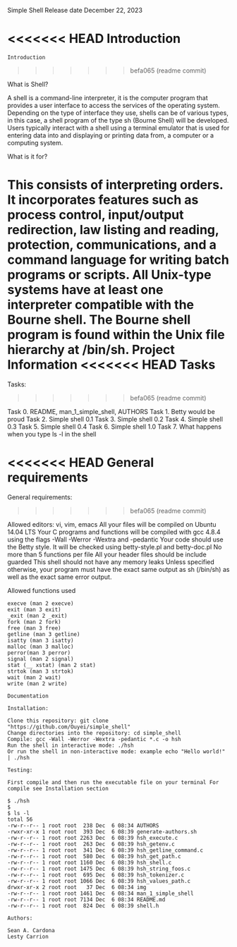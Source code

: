 Simple Shell
Release date December 22, 2023

<<<<<<< HEAD
Introduction
=======
	Introduction
>>>>>>> befa065 (readme commit)

What is Shell?

A shell is a command-line interpreter, it is the computer program that provides a user interface to access the services of the operating system. Depending on the type of interface they use, shells can be of various types, in this case, a shell program of the type sh (Bourne Shell) will be developed. Users typically interact with a shell using a terminal emulator that is used for entering data into and displaying or printing data from, a computer or a computing system.

What is it for?

This consists of interpreting orders. It incorporates features such as process control, input/output redirection, law listing and reading, protection, communications, and a command language for writing batch programs or scripts. All Unix-type systems have at least one interpreter compatible with the Bourne shell. The Bourne shell program is found within the Unix file hierarchy at /bin/sh.
Project Information
<<<<<<< HEAD
Tasks
=======

Tasks:
>>>>>>> befa065 (readme commit)

Task 0. README, man_1_simple_shell, AUTHORS
Task 1. Betty would be proud
Task 2. Simple shell 0.1
Task 3. Simple shell 0.2
Task 4. Simple shell 0.3
Task 5. Simple shell 0.4
Task 6. Simple shell 1.0
Task 7. What happens when you type ls -l in the shell

<<<<<<< HEAD
General requirements
=======
General requirements:
>>>>>>> befa065 (readme commit)

Allowed editors: vi, vim, emacs
All your files will be compiled on Ubuntu 14.04 LTS
Your C programs and functions will be compiled with gcc 4.8.4 using the flags -Wall -Werror -Wextra and -pedantic
Your code should use the Betty style. It will be checked using betty-style.pl and betty-doc.pl
No more than 5 functions per file
All your header files should be include guarded
This shell should not have any memory leaks
Unless specified otherwise, your program must have the exact same output as sh (/bin/sh) as well as the exact same error output.

Allowed functions used

	execve (man 2 execve)
	exit (man 3 exit)
	_exit (man 2 _exit)
	fork (man 2 fork)
	free (man 3 free)
	getline (man 3 getline)
	isatty (man 3 isatty)
	malloc (man 3 malloc)
	perror(man 3 perror)
	signal (man 2 signal)
	stat (__ xstat) (man 2 stat)
	strtok (man 3 strtok)
	wait (man 2 wait)
	write (man 2 write)

	Documentation
 
	Installation:
 
	Clone this repository: git clone "https://github.com/Ouyei/simple_shell"
	Change directories into the repository: cd simple_shell
	Compile: gcc -Wall -Werror -Wextra -pedantic *.c -o hsh
	Run the shell in interactive mode: ./hsh
	Or run the shell in non-interactive mode: example echo "Hello world!" | ./hsh

	Testing:
 
	First compile and then run the executable file on your terminal For compile see Installation section

	$ ./hsh
	$
	$ ls -l
	total 56
	-rw-r--r-- 1 root root  238 Dec  6 08:34 AUTHORS
	-rwxr-xr-x 1 root root  393 Dec  6 08:39 generate-authors.sh
	-rw-r--r-- 1 root root 2263 Dec  6 08:39 hsh_execute.c
	-rw-r--r-- 1 root root  263 Dec  6 08:39 hsh_getenv.c
	-rw-r--r-- 1 root root  341 Dec  6 08:39 hsh_getline_command.c
	-rw-r--r-- 1 root root  580 Dec  6 08:39 hsh_get_path.c
	-rw-r--r-- 1 root root 1160 Dec  6 08:39 hsh_shell.c
	-rw-r--r-- 1 root root 1475 Dec  6 08:39 hsh_string_foos.c
	-rw-r--r-- 1 root root  695 Dec  6 08:39 hsh_tokenizer.c
	-rw-r--r-- 1 root root 1066 Dec  6 08:39 hsh_values_path.c
	drwxr-xr-x 2 root root   37 Dec  6 08:34 img
	-rw-r--r-- 1 root root 1461 Dec  6 08:34 man_1_simple_shell
	-rw-r--r-- 1 root root 7134 Dec  6 08:34 README.md
	-rw-r--r-- 1 root root  824 Dec  6 08:39 shell.h
	
	Authors:

	Sean A. Cardona
	Lesty Carrion

